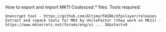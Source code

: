 How to export and import MK11 Coalesced.* files.
Tools required:

    Unencrypt tool - https://github.com/AltimorTASDK/dfpslayer/releases
    Extract and repack tools for MKX by UncleFestor (they work on MK11) - https://www.mksecrets.net/forums/eng/vi ... 36&start=0
